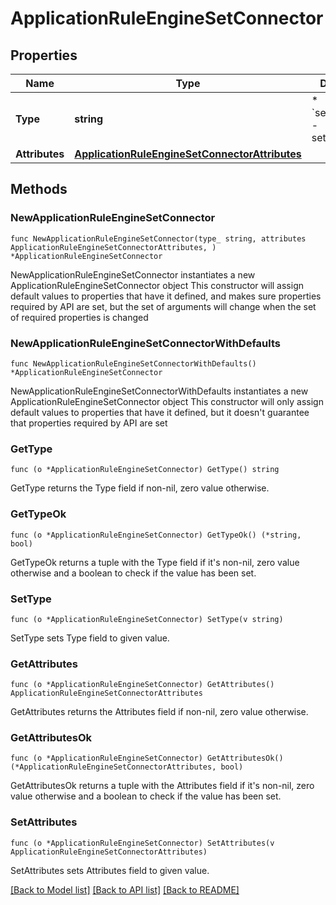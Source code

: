 # ApplicationRuleEngineSetConnector

## Properties

Name | Type | Description | Notes
------------ | ------------- | ------------- | -------------
**Type** | **string** | * &#x60;set_connector&#x60; - set_connector | 
**Attributes** | [**ApplicationRuleEngineSetConnectorAttributes**](ApplicationRuleEngineSetConnectorAttributes.md) |  | 

## Methods

### NewApplicationRuleEngineSetConnector

`func NewApplicationRuleEngineSetConnector(type_ string, attributes ApplicationRuleEngineSetConnectorAttributes, ) *ApplicationRuleEngineSetConnector`

NewApplicationRuleEngineSetConnector instantiates a new ApplicationRuleEngineSetConnector object
This constructor will assign default values to properties that have it defined,
and makes sure properties required by API are set, but the set of arguments
will change when the set of required properties is changed

### NewApplicationRuleEngineSetConnectorWithDefaults

`func NewApplicationRuleEngineSetConnectorWithDefaults() *ApplicationRuleEngineSetConnector`

NewApplicationRuleEngineSetConnectorWithDefaults instantiates a new ApplicationRuleEngineSetConnector object
This constructor will only assign default values to properties that have it defined,
but it doesn't guarantee that properties required by API are set

### GetType

`func (o *ApplicationRuleEngineSetConnector) GetType() string`

GetType returns the Type field if non-nil, zero value otherwise.

### GetTypeOk

`func (o *ApplicationRuleEngineSetConnector) GetTypeOk() (*string, bool)`

GetTypeOk returns a tuple with the Type field if it's non-nil, zero value otherwise
and a boolean to check if the value has been set.

### SetType

`func (o *ApplicationRuleEngineSetConnector) SetType(v string)`

SetType sets Type field to given value.


### GetAttributes

`func (o *ApplicationRuleEngineSetConnector) GetAttributes() ApplicationRuleEngineSetConnectorAttributes`

GetAttributes returns the Attributes field if non-nil, zero value otherwise.

### GetAttributesOk

`func (o *ApplicationRuleEngineSetConnector) GetAttributesOk() (*ApplicationRuleEngineSetConnectorAttributes, bool)`

GetAttributesOk returns a tuple with the Attributes field if it's non-nil, zero value otherwise
and a boolean to check if the value has been set.

### SetAttributes

`func (o *ApplicationRuleEngineSetConnector) SetAttributes(v ApplicationRuleEngineSetConnectorAttributes)`

SetAttributes sets Attributes field to given value.



[[Back to Model list]](../README.md#documentation-for-models) [[Back to API list]](../README.md#documentation-for-api-endpoints) [[Back to README]](../README.md)


